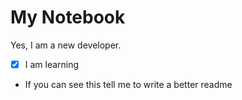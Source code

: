 # My Notebook

Yes, I am a new developer.

- [x] I am learning

* If you can see this tell me to write a better readme
